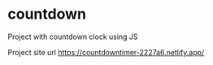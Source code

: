# countdown
Project with countdown clock using JS

Project site url
https://countdowntimer-2227a6.netlify.app/
